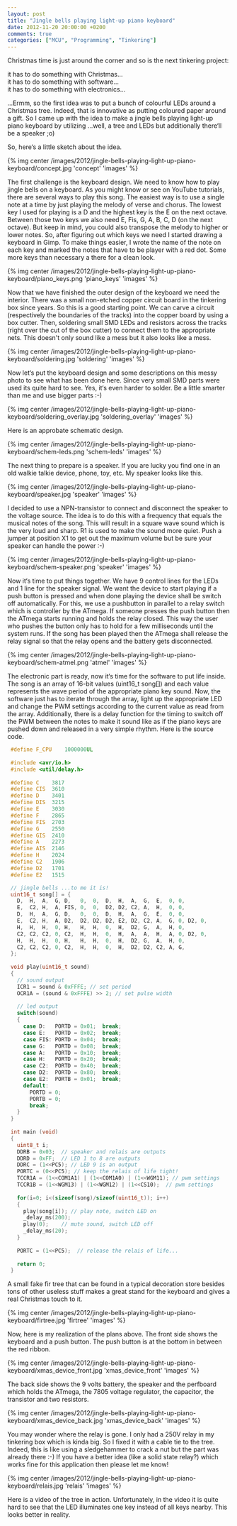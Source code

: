 ```yaml
---
layout: post
title: "Jingle bells playing light-up piano keyboard"
date: 2012-11-20 20:00:00 +0200
comments: true
categories: ["MCU", "Programming", "Tinkering"]
---
```


Christmas time is just around the corner and so is the next tinkering project:

<p>it has to do something with Christmas...<br />
it has to do something with software...<br />
it has to do something with electronics...</p>

...Ermm, so the first idea was to put a bunch of colourful LEDs around a Christmas tree. Indeed, that is innovative as putting coloured paper around a gift. So I came up with the idea to make a jingle bells playing light-up piano keyboard by utilizing ...well, a tree and LEDs but additionally there‘ll be a speaker ;o)

So, here‘s a little sketch about the idea.

{% img center /images/2012/jingle-bells-playing-light-up-piano-keyboard/concept.jpg 'concept' 'images' %}

The first challenge is the keyboard design. We need to know how to play jingle bells on a keyboard. As you might know or see on YouTube tutorials, there are several ways to play this song. The easiest way is to use a single note at a time by just playing the melody of verse and chorus. The lowest key I used for playing is a D and the highest key is the E on the next octave. Between those two keys we also need E, Fis, G, A, B, C, D (on the next octave). But keep in mind, you could also transpose the melody to higher or lower notes. So, after figuring out which keys we need I started drawing a keyboard in Gimp. To make things easier, I wrote the name of the note on each key and marked the notes that have to be player with a red dot. Some more keys than necessary a there for a clean look.

{% img center /images/2012/jingle-bells-playing-light-up-piano-keyboard/piano_keys.png 'piano_keys' 'images' %}

Now that we have finished the outer design of the keyboard we need the interior. There was a small non-etched copper circuit board in the tinkering box since years. So this is a good starting point. We can carve a circuit (respectively the boundaries of the tracks) into the copper board by using a box cutter. Then, soldering small SMD LEDs and resistors across the tracks (right over the cut of the box cutter) to connect them to the appropriate nets. This doesn't only sound like a mess but it also looks like a mess.

{% img center /images/2012/jingle-bells-playing-light-up-piano-keyboard/soldering.jpg 'soldering' 'images' %}

Now let‘s put the keyboard design and some descriptions on this messy photo to see what has been done here. Since very small SMD parts were used its quite hard to see. Yes, it‘s even harder to solder. Be a little smarter than me and use bigger parts :-)

{% img center /images/2012/jingle-bells-playing-light-up-piano-keyboard/soldering_overlay.jpg 'soldering_overlay' 'images' %}

Here is an approbate schematic design.

{% img center /images/2012/jingle-bells-playing-light-up-piano-keyboard/schem-leds.png 'schem-leds' 'images' %}

The next thing to prepare is a speaker. If you are lucky you find one in an old walkie talkie device, phone, toy, etc. My speaker looks like this.

{% img center /images/2012/jingle-bells-playing-light-up-piano-keyboard/speaker.jpg 'speaker' 'images' %}

I decided to use a NPN-transistor to connect and disconnect the speaker to the voltage source. The idea is to do this with a frequency that equals the musical notes of the song. This will result in a square wave sound which is the very loud and sharp. R1 is used to make the sound more quiet. Push a jumper at position X1 to get out the maximum volume but be sure your speaker can handle the power :-)

{% img center /images/2012/jingle-bells-playing-light-up-piano-keyboard/schem-speaker.png 'speaker' 'images' %}

Now it‘s time to put things together. We have 9 control lines for the LEDs and 1 line for the speaker signal. We want the device to start playing if a push button is pressed and when done playing the device shall be switch off automatically. For this, we use a pushbutton in parallel to a relay switch which is controller by the ATmega. If someone presses the push button then the ATmega starts running and holds the relay closed. This way the user who pushes the button only has to hold for a few milliseconds until the system runs. If the song has been played then the ATmega shall release the relay signal so that the relay opens and the battery gets disconnected.

{% img center /images/2012/jingle-bells-playing-light-up-piano-keyboard/schem-atmel.png 'atmel' 'images' %}

The electronic part is ready, now it‘s time for the software to put life inside. The song is an array of 16-bit values (uint16_t song[]) and each value represents the wave period of the appropriate piano key sound. Now, the software just has to iterate through the array, light up the appropriate LED and change the PWM settings according to the current value as read from the array. Additionally, there is a delay function for the timing to switch off the PWM between the notes to make it sound like as if the piano keys are pushed down and released in a very simple rhythm. Here is the source code.


``` c main.c
 #define F_CPU    1000000UL
   
 #include <avr/io.h>  
 #include <util/delay.h>  
   
 #define C    3817  
 #define CIS  3610  
 #define D    3401  
 #define DIS  3215  
 #define E    3030  
 #define F    2865  
 #define FIS  2703  
 #define G    2550  
 #define GIS  2410  
 #define A    2273  
 #define AIS  2146  
 #define H    2024  
 #define C2   1906  
 #define D2   1701  
 #define E2   1515

 // jingle bells ...to me it is!  
 uint16_t song[] = {  
   D,  H,  A,  G, D,   0,  0,  D,  H,  A,  G,  E,  0, 0,   
   E,  C2, H,  A, FIS, 0,  0,  D2, D2, C2, A,  H,  0, 0,  
   D,  H,  A,  G, D,   0,  0,  D,  H,  A,  G,  E,  0, 0,  
   E,  C2, H,  A, D2,  D2, D2, D2, E2, D2, C2, A,  G, 0, D2, 0,
   H,  H,  H,  0, H,   H,  H,  0,  H,  D2, G,  A,  H, 0,  
   C2, C2, C2, 0, C2,  H,  H,  0,  H,  A,  A,  H,  A, 0, D2, 0,
   H,  H,  H,  0, H,   H,  H,  0,  H,  D2, G,  A,  H, 0,  
   C2, C2, C2, 0, C2,  H,  H,  0,  H,  D2, D2, C2, A, G,  
 };  
   
 void play(uint16_t sound)  
 {  
   // sound output  
   ICR1 = sound & 0xFFFE; // set period  
   OCR1A = (sound & 0xFFFE) >> 2; // set pulse width  
   
   // led output  
   switch(sound)  
   {  
     case D:   PORTD = 0x01;  break;  
     case E:   PORTD = 0x02;  break;  
     case FIS: PORTD = 0x04;  break;  
     case G:   PORTD = 0x08;  break;  
     case A:   PORTD = 0x10;  break;  
     case H:   PORTD = 0x20;  break;  
     case C2:  PORTD = 0x40;  break;  
     case D2:  PORTD = 0x80;  break;  
     case E2:  PORTB = 0x01;  break;  
     default:  
       PORTD = 0;  
       PORTB = 0;  
       break;  
   }  
 }  
   
 int main (void)  
 {  
   uint8_t i;  
   DDRB = 0x03;  // speaker and relais are outputs  
   DDRD = 0xFF;  // LED 1 to 8 are outputs  
   DDRC = (1<<PC5); // LED 9 is an output  
   PORTC = (0<<PC5); // keep the relais of life tight!  
   TCCR1A = (1<<COM1A1) | (1<<COM1A0) | (1<<WGM11); // pwm settings
   TCCR1B = (1<<WGM13) | (1<<WGM12) | (1<<CS10);  // pwm settings
   
   for(i=0; i<(sizeof(song)/sizeof(uint16_t)); i++)  
   {  
     play(song[i]); // play note, switch LED on  
     _delay_ms(200);  
     play(0);    // mute sound, switch LED off  
     _delay_ms(20);  
   }  
   
   PORTC = (1<<PC5);  // release the relais of life...
   
   return 0;  
 }
```


<p>A small fake fir tree that can be found in a typical decoration store besides tons of other useless stuff makes a great stand for the keyboard and gives a real Christmas touch to it.</p>

{% img center /images/2012/jingle-bells-playing-light-up-piano-keyboard/firtree.jpg 'firtree' 'images' %}

Now, here is my realization of the plans above. The front side shows the keyboard and a push button. The push button is at the bottom in between the red ribbon.

{% img center /images/2012/jingle-bells-playing-light-up-piano-keyboard/xmas_device_front.jpg 'xmas_device_front' 'images' %}

The back side shows the 9 volts battery, the speaker and the perfboard which holds the ATmega, the 7805 voltage regulator, the capacitor, the transistor and two resistors.

{% img center /images/2012/jingle-bells-playing-light-up-piano-keyboard/xmas_device_back.jpg 'xmas_device_back' 'images' %}

You may wonder where the relay is gone. I only had a 250V relay in my tinkering box which is kinda big. So I fixed it with a cable tie to the tree. Indeed, this is like using a sledgehammer to crack a nut but the part was already there :-) If you have a better idea (like a solid state relay?) which works fine for this application then please let me know!

{% img center /images/2012/jingle-bells-playing-light-up-piano-keyboard/relais.jpg 'relais' 'images' %}

Here is a video of the tree in action. Unfortunately, in the video it is quite hard to see that the LED illuminates one key instead of all keys nearby. This looks better in reality.
